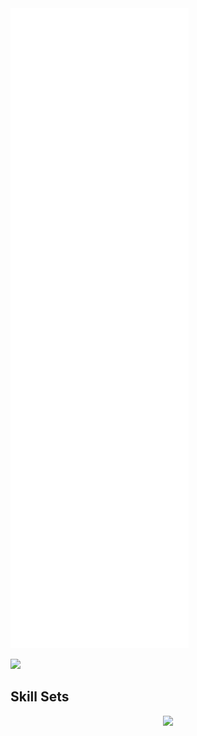 <!-- [mazandi profile](http://mazandi.herokuapp.com/api?handle=wlgn8648&theme=warm) -->

<picture>
  <img src="/github-metrics.svg" alt="Metrics">
</picture>


<a href="https://www.linkedin.com/in/parkjihoo/" target="_blank"><img src="https://img.shields.io/badge/linkedin-0A66C2?style=flat-square&logo=linkedin&logoColor=white"/></a>

## Skill Sets
<p align="center">
  <a href="https://skillicons.dev">
    <img src="https://skillicons.dev/icons?i=tensorflow,pytorch,mysql,postgres,spring,django,fastapi,flask,vue,gcp,docker,py,cpp,java,r,js&theme=light&perline=8" />
  </a>
</p>
